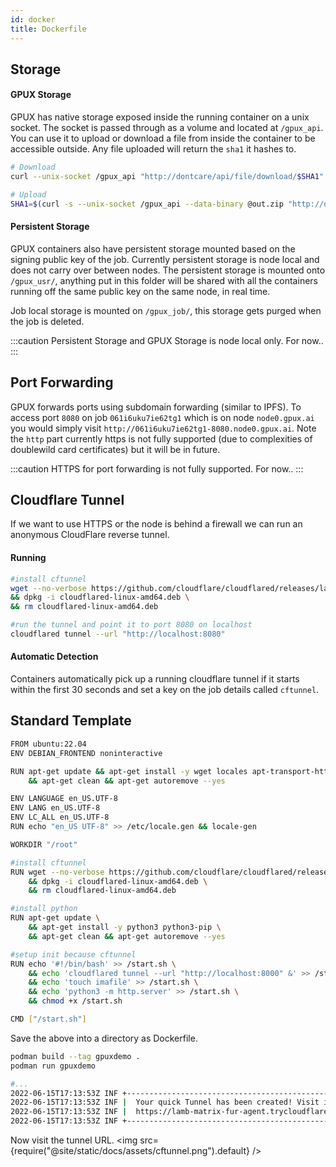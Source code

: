 ```yaml
---
id: docker
title: Dockerfile
---
```


## Storage
#### GPUX Storage

GPUX has native storage exposed inside the running container on a unix socket. The socket is passed through as a volume and located at `/gpux_api`. You can use it to upload or download a file from inside the container to be accessible outside. Any file uploaded will return the `sha1` it hashes to.

```bash
# Download 
curl --unix-socket /gpux_api "http://dontcare/api/file/download/$SHA1" --output source.blend
```
```bash
# Upload 
SHA1=$(curl -s --unix-socket /gpux_api --data-binary @out.zip "http://dontcare/api/file/upload/" | jq -r '.sha1')
```

#### Persistent Storage

GPUX containers also have persistent storage mounted based on the signing public key of
the job. Currently persistent storage is node local and does not carry over between nodes. 
The persistent storage is mounted onto `/gpux_usr/`, anything put in this folder will be
shared with all the containers running off the same public key on the same node, in real time.  
  
Job local storage is mounted on `/gpux_job/`, this storage gets purged when the job is deleted.  

:::caution
Persistent Storage and GPUX Storage is node local only. For now..
:::

## Port Forwarding

GPUX forwards ports using subdomain forwarding (similar to IPFS). To access port `8080` on job `061i6uku7ie62tg1` which
is on node `node0.gpux.ai` you would simply visit `http://061i6uku7ie62tg1-8080.node0.gpux.ai`. Note the `http` part
currently https is not fully supported (due to complexities of doublewild card certificates) but it will be in future.

:::caution
HTTPS for port forwarding is not fully supported. For now..
:::

## Cloudflare Tunnel

If we want to use HTTPS or the node is behind a firewall we can run an anonymous CloudFlare reverse tunnel.

#### Running

```bash
#install cftunnel
wget --no-verbose https://github.com/cloudflare/cloudflared/releases/latest/download/cloudflared-linux-amd64.deb \
&& dpkg -i cloudflared-linux-amd64.deb \
&& rm cloudflared-linux-amd64.deb

#run the tunnel and point it to port 8080 on localhost
cloudflared tunnel --url "http://localhost:8080"
```

#### Automatic Detection

Containers automatically pick up a running cloudflare tunnel if it starts within the first 30 seconds and set a key on the job details called `cftunnel`.

## Standard Template

```bash
FROM ubuntu:22.04
ENV DEBIAN_FRONTEND noninteractive

RUN apt-get update && apt-get install -y wget locales apt-transport-https apt-utils \
    && apt-get clean && apt-get autoremove --yes

ENV LANGUAGE en_US.UTF-8
ENV LANG en_US.UTF-8
ENV LC_ALL en_US.UTF-8
RUN echo "en_US UTF-8" >> /etc/locale.gen && locale-gen

WORKDIR "/root"

#install cftunnel
RUN wget --no-verbose https://github.com/cloudflare/cloudflared/releases/latest/download/cloudflared-linux-amd64.deb \
    && dpkg -i cloudflared-linux-amd64.deb \
    && rm cloudflared-linux-amd64.deb

#install python
RUN apt-get update \
    && apt-get install -y python3 python3-pip \
    && apt-get clean && apt-get autoremove --yes

#setup init because cftunnel
RUN echo '#!/bin/bash' >> /start.sh \
    && echo 'cloudflared tunnel --url "http://localhost:8000" &' >> /start.sh \
    && echo 'touch imafile' >> /start.sh \
    && echo 'python3 -m http.server' >> /start.sh \
    && chmod +x /start.sh

CMD ["/start.sh"]
```
Save the above into a directory as Dockerfile.

```bash
podman build --tag gpuxdemo .
podman run gpuxdemo

#...
2022-06-15T17:13:53Z INF +--------------------------------------------------------------------------------------------+
2022-06-15T17:13:53Z INF |  Your quick Tunnel has been created! Visit it at (it may take some time to be reachable):  |
2022-06-15T17:13:53Z INF |  https://lamb-matrix-fur-agent.trycloudflare.com                                           |
2022-06-15T17:13:53Z INF +--------------------------------------------------------------------------------------------+
```
Now visit the tunnel URL.
<img src={require("@site/static/docs/assets/cftunnel.png").default}  />
